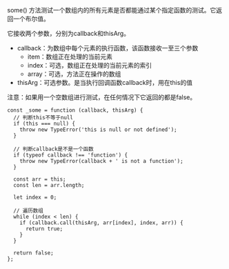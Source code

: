 some() 方法测试一个数组内的所有元素是否都能通过某个指定函数的测试。它返回一个布尔值。

它接收两个参数，分别为callback和thisArg。


- callback：为数组中每个元素的执行函数，该函数接收一至三个参数
  - item：数组正在处理的当前元素
  - index：可选，数组正在处理的当前元素的索引
  - array：可选，方法正在操作的数组
- thisArg：可选参数。是当执行回调函数callback时，用在this的值

注意：如果用一个空数组进行测试，在任何情况下它返回的都是false。



```
const _some = function (callback, thisArg) {
  // 判断this不等于null
  if (this === null) {
    throw new TypeError('this is null or not defined');
  }

  // 判断callback是不是一个函数
  if (typeof callback !== 'function') {
    throw new TypeError(callback + ' is not a function');
  }

  const arr = this;
  const len = arr.length;

  let index = 0;

  // 遍历数组
  while (index < len) {
    if (callback.call(thisArg, arr[index], index, arr)) {
      return true;
    }
  }

  return false;
};
```

